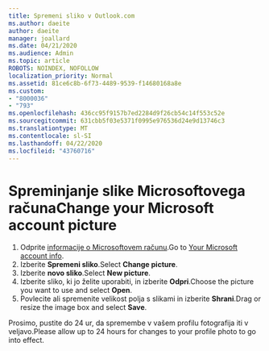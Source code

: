 ```yaml
---
title: Spremeni sliko v Outlook.com
ms.author: daeite
author: daeite
manager: joallard
ms.date: 04/21/2020
ms.audience: Admin
ms.topic: article
ROBOTS: NOINDEX, NOFOLLOW
localization_priority: Normal
ms.assetid: 81ce6c8b-6f73-4489-9539-f14680168a8e
ms.custom:
- "8000036"
- "793"
ms.openlocfilehash: 436cc95f9157b7ed2284d9f26cb54c14f553c52e
ms.sourcegitcommit: 631cbb5f03e5371f0995e976536d24e9d13746c3
ms.translationtype: MT
ms.contentlocale: sl-SI
ms.lasthandoff: 04/22/2020
ms.locfileid: "43760716"
---
```

# <a name="change-your-microsoft-account-picture"></a><span data-ttu-id="19448-102">Spreminjanje slike Microsoftovega računa</span><span class="sxs-lookup"><span data-stu-id="19448-102">Change your Microsoft account picture</span></span>

1. <span data-ttu-id="19448-103">Odprite [informacije o Microsoftovem računu](https://go.microsoft.com/fwlink/p/?linkid=860841).</span><span class="sxs-lookup"><span data-stu-id="19448-103">Go to [Your Microsoft account info](https://go.microsoft.com/fwlink/p/?linkid=860841).</span></span>
2. <span data-ttu-id="19448-104">Izberite **Spremeni sliko**.</span><span class="sxs-lookup"><span data-stu-id="19448-104">Select **Change picture**.</span></span>
3. <span data-ttu-id="19448-105">Izberite **novo sliko**.</span><span class="sxs-lookup"><span data-stu-id="19448-105">Select **New picture**.</span></span>
4. <span data-ttu-id="19448-106">Izberite sliko, ki jo želite uporabiti, in izberite **Odpri**.</span><span class="sxs-lookup"><span data-stu-id="19448-106">Choose the picture you want to use and select **Open**.</span></span>
5. <span data-ttu-id="19448-107">Povlecite ali spremenite velikost polja s slikami in izberite **Shrani**.</span><span class="sxs-lookup"><span data-stu-id="19448-107">Drag or resize the image box and select **Save**.</span></span>

<span data-ttu-id="19448-108">Prosimo, pustite do 24 ur, da spremembe v vašem profilu fotografija iti v veljavo.</span><span class="sxs-lookup"><span data-stu-id="19448-108">Please allow up to 24 hours for changes to your profile photo to go into effect.</span></span>